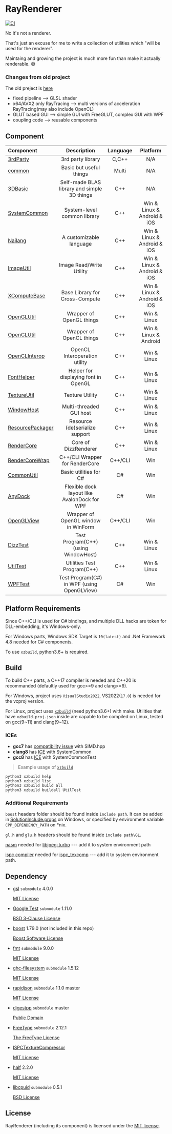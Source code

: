 # RayRenderer

[![CI](https://github.com/XZiar/RayRenderer/workflows/CI/badge.svg)](https://github.com/XZiar/RayRenderer/actions)

No it's not a renderer.

That's just an excuse for me to write a collection of utilities which "will be used for the renderer".

Maintaing and growing the project is much more fun than make it actually renderable. :sweat_smile:

### Changes from old project

The old preject is [here](https://github.com/XZiar/RayTrace)

* fixed pipeline --> GLSL shader
* x64/AVX2 only RayTracing --> multi versions of acceleration RayTracing(may also include OpenCL)
* GLUT based GUI --> simple GUI with FreeGLUT, complex GUI with WPF
* coupling code --> reusable components

## Component

| Component | Description | Language | Platform |
|:-------|:-------:|:---:|:-------:|
| [3rdParty](./3rdParty) | 3rd party library | C,C++ | N/A |
| [common](./common) | Basic but useful things | Multi | N/A |
| [3DBasic](./3DBasic) | Self-made BLAS library and simple 3D things | C++ | N/A |
| [SystemCommon](./SystemCommon) | System-level common library | C++ | Win & Linux & Android & iOS |
| [Nailang](./Nailang) | A customizable language | C++ | Win & Linux & Android & iOS |
| [ImageUtil](./ImageUtil) | Image Read/Write Utility | C++ | Win & Linux & Android & iOS |
| [XComputeBase](./XComputeBase) | Base Library for Cross-Compute | C++ | Win & Linux & Android & iOS |
| [OpenGLUtil](./OpenGLUtil) | Wrapper of OpenGL things | C++ | Win & Linux |
| [OpenCLUtil](./OpenCLUtil) | Wrapper of OpenCL things | C++ | Win & Linux & Android |
| [OpenCLInterop](./OpenCLInterop) | OpenCL Interoperation utility | C++ | Win & Linux |
| [FontHelper](./FontHelper) | Helper for displaying font in OpenGL | C++ | Win & Linux |
| [TextureUtil](./TextureUtil) | Texture Utility | C++ | Win & Linux |
| [WindowHost](./WindowHost) | Multi-threaded GUI host | C++ | Win & Linux |
| [ResourcePackager](./ResourcePackager) | Resource (de)serialize support | C++ | Win & Linux |
| [RenderCore](./RenderCore) | Core of DizzRenderer | C++ | Win & Linux |
| [RenderCoreWrap](./RenderCoreWrap) | C++/CLI Wrapper for RenderCore | C++/CLI | Win |
| [CommonUtil](./CommonUtil) | Basic utilities for C# | C# | Win |
| [AnyDock](./AnyDock) | Flexible dock layout like AvalonDock for WPF | C# | Win |
| [OpenGLView](./OpenGLView) | Wrapper of OpenGL window in WinForm | C++/CLI | Win |
| [DizzTest](./Tests/DizzTest) | Test Program(C++) (using WindowHost) | C++ | Win & Linux |
| [UtilTest](./Tests/UtilTest) | Utilities Test Program(C++) | C++ | Win & Linux |
| [WPFTest](./WPFTest) | Test Program(C#) in WPF (using OpenGLView) | C# | Win |

## Platform Requirements

Since C++/CLI is used for C# bindings, and multiple DLL hacks are token for DLL-embedding, it's Windows-only.

For Windows parts, Windows SDK Target is `10(latest)` and .Net Framework 4.8 needed for C# components.

To use `xzbuild`, python3.6+ is required.

## Build

To build C++ parts, a C++17 compiler is needed and C++20 is recommanded (defaultly used for gcc>=9 and clang>=9). 

For Windows, project uses `VisualStudio2022`, VS2022(`17.0`) is needed for the vcproj version.

For Linux, project uses [`xzbuild`](./xzbuild) (need python3.6+) with make. Utilities that have `xzbuild.proj.json` inside are capable to be compiled on Linux, tested on gcc(9\~11) and clang(9\~12).
### ICEs
* **gcc7** has [compatibility issue](https://github.com/XZiar/RayRenderer/runs/3111404571#step:9:456) with SIMD.hpp
* **clang8** has [ICE](https://github.com/XZiar/RayRenderer/runs/3111404672#step:9:443) with SystemCommon
* **gcc8** has [ICE](https://github.com/XZiar/RayRenderer/runs/7739671224#step:12:201) with SystemCommonTest

> Example usage of [`xzbuild`](./xzbuild)

```shell
python3 xzbuild help
python3 xzbuild list
python3 xzbuild build all
python3 xzbuild buildall UtilTest
```

### Additional Requirements

`boost` headers folder should be found inside `include path`. It can be added in [SolutionInclude.props](./SolutionInclude.props) on Windows, or specified by environment variable `CPP_DEPENDENCY_PATH` on *nix.

`gl.h` and `glu.h` headers should be found inside `include path\GL`.

[nasm](https://www.nasm.us/) needed for [libjpeg-turbo](./3rdParty/libjpeg-turbo) --- add it to system environment path

[ispc compiler](https://ispc.github.io/downloads.html) needed for [ispc_texcomp](./3rdParty/ispc_texcomp) --- add it to system environment path.

## Dependency

* [gsl](https://github.com/microsoft/GSL) `submodule` 4.0.0
  
  [MIT License](./3rdParty/gsl/LICENSE)

* [Google Test](https://github.com/google/googletest) `submodule` 1.11.0

  [BSD 3-Clause License](https://github.com/google/googletest/blob/master/LICENSE)

* [boost](http://www.boost.org/)  1.79.0 (not included in this repo)

  [Boost Software License](./License/boost.txt)

* [fmt](https://fmt.dev/) `submodule` 9.0.0

  [MIT License](https://github.com/XZiar/fmt/blob/master/LICENSE.rst)

* [ghc-filesystem](https://github.com/gulrak/filesystem) `submodule` 1.5.12

  [MIT License](https://github.com/gulrak/filesystem/blob/master/LICENSE)

* [rapidjson](http://rapidjson.org/) `submodule` 1.1.0 master

  [MIT License](https://github.com/Tencent/rapidjson/blob/master/license.txt)

* [digestpp](https://github.com/kerukuro/digestpp) `submodule` master
  
  [Public Domain](https://github.com/kerukuro/digestpp/blob/master/LICENSE)

* [FreeType](https://www.freetype.org/) `submodule` 2.12.1

  [The FreeType License](./3rdParty/FreeType/LICENSE.TXT)

* [ISPCTextureCompressor](https://github.com/GameTechDev/ISPCTextureCompressor)
  
  [MIT License](./3rdParty/ispc_texcomp/license.txt)

* [half](http://half.sourceforge.net/) 2.2.0
  
  [MIT License](./3rdParty/half/LICENSE.txt)

* [libcpuid](http://libcpuid.sourceforge.net/) `submodule` 0.5.1

  [BSD License](./3rdParty/cpuid/COPYING)

## License

RayRenderer (including its component) is licensed under the [MIT license](License.txt).
